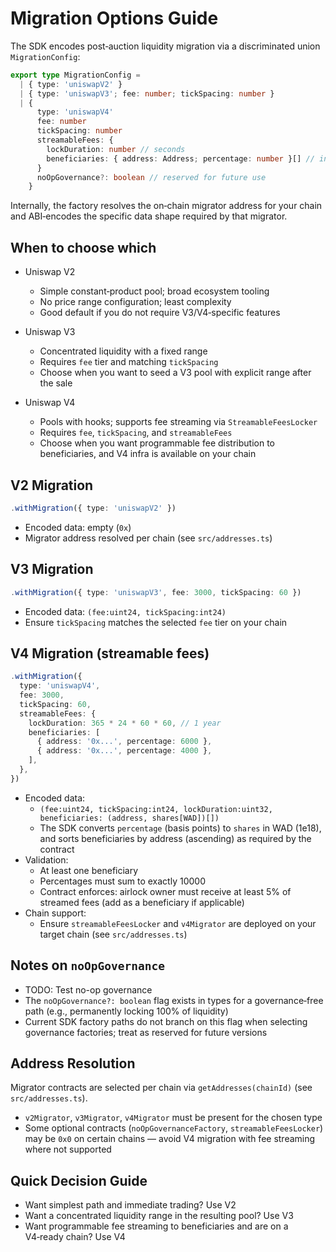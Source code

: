 # Migration Options Guide

The SDK encodes post‑auction liquidity migration via a discriminated union `MigrationConfig`:

```ts
export type MigrationConfig =
  | { type: 'uniswapV2' }
  | { type: 'uniswapV3'; fee: number; tickSpacing: number }
  | {
      type: 'uniswapV4'
      fee: number
      tickSpacing: number
      streamableFees: {
        lockDuration: number // seconds
        beneficiaries: { address: Address; percentage: number }[] // in basis points
      }
      noOpGovernance?: boolean // reserved for future use
    }
```

Internally, the factory resolves the on‑chain migrator address for your chain and ABI‑encodes the specific data shape required by that migrator.

## When to choose which

- Uniswap V2
  - Simple constant‑product pool; broad ecosystem tooling
  - No price range configuration; least complexity
  - Good default if you do not require V3/V4‑specific features

- Uniswap V3
  - Concentrated liquidity with a fixed range
  - Requires `fee` tier and matching `tickSpacing`
  - Choose when you want to seed a V3 pool with explicit range after the sale

- Uniswap V4
  - Pools with hooks; supports fee streaming via `StreamableFeesLocker`
  - Requires `fee`, `tickSpacing`, and `streamableFees`
  - Choose when you want programmable fee distribution to beneficiaries, and V4 infra is available on your chain

## V2 Migration

```ts
.withMigration({ type: 'uniswapV2' })
```

- Encoded data: empty (`0x`)
- Migrator address resolved per chain (see `src/addresses.ts`)

## V3 Migration

```ts
.withMigration({ type: 'uniswapV3', fee: 3000, tickSpacing: 60 })
```

- Encoded data: `(fee:uint24, tickSpacing:int24)`
- Ensure `tickSpacing` matches the selected `fee` tier on your chain

## V4 Migration (streamable fees)

```ts
.withMigration({
  type: 'uniswapV4',
  fee: 3000,
  tickSpacing: 60,
  streamableFees: {
    lockDuration: 365 * 24 * 60 * 60, // 1 year
    beneficiaries: [
      { address: '0x...', percentage: 6000 },
      { address: '0x...', percentage: 4000 },
    ],
  },
})
```

- Encoded data:
  - `(fee:uint24, tickSpacing:int24, lockDuration:uint32, beneficiaries: (address, shares[WAD])[])`
  - The SDK converts `percentage` (basis points) to `shares` in WAD (1e18), and sorts beneficiaries by address (ascending) as required by the contract
- Validation:
  - At least one beneficiary
  - Percentages must sum to exactly 10000
  - Contract enforces: airlock owner must receive at least 5% of streamed fees (add as a beneficiary if applicable)
- Chain support:
  - Ensure `streamableFeesLocker` and `v4Migrator` are deployed on your target chain (see `src/addresses.ts`)

## Notes on `noOpGovernance`

- TODO: Test no-op governance
- The `noOpGovernance?: boolean` flag exists in types for a governance‑free path (e.g., permanently locking 100% of liquidity)
- Current SDK factory paths do not branch on this flag when selecting governance factories; treat as reserved for future versions

## Address Resolution

Migrator contracts are selected per chain via `getAddresses(chainId)` (see `src/addresses.ts`).

- `v2Migrator`, `v3Migrator`, `v4Migrator` must be present for the chosen type
- Some optional contracts (`noOpGovernanceFactory`, `streamableFeesLocker`) may be `0x0` on certain chains — avoid V4 migration with fee streaming where not supported

## Quick Decision Guide

- Want simplest path and immediate trading? Use V2
- Want a concentrated liquidity range in the resulting pool? Use V3
- Want programmable fee streaming to beneficiaries and are on a V4‑ready chain? Use V4

